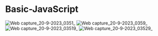 # Basic-JavaScript
![Web capture_20-9-2023_0351_](https://github.com/AbuAlSaeidRajon/Basic-JavaScript/assets/129788597/66da6cc1-78c1-4da2-a343-6d1336cee6c8)
![Web capture_20-9-2023_0359_](https://github.com/AbuAlSaeidRajon/Basic-JavaScript/assets/129788597/8c325a94-b729-4862-bc85-f6096d73a290)
![Web capture_20-9-2023_03519_](https://github.com/AbuAlSaeidRajon/Basic-JavaScript/assets/129788597/1f433014-6c57-4504-a5a1-49e2d221353f)
![Web capture_20-9-2023_03529_](https://github.com/AbuAlSaeidRajon/Basic-JavaScript/assets/129788597/54c28737-2db4-4d3b-b3e4-9aa8eb460432)
